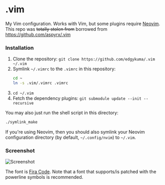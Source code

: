 # .vim
My Vim configuration. Works with Vim, but some plugins require [Neovim][neovim].
This repo was ~~totally stolen from~~ borrowed from https://github.com/aspyrx/.vim

### Installation
1. Clone the repository: `git clone https://github.com/edgykuma/.vim ~/.vim`
2. Symlink `~/.vimrc` to the `.vimrc` in this repository:
   ```bash
   cd ~
   ln -s .vim/.vimrc .vimrc
   ```
3. `cd ~/.vim`
4. Fetch the dependency plugins: `git submodule update --init --recursive`

You may also just run the shell script in this directory:
```bash
./symlink_make
```

If you're using Neovim, then you should also symlink your Neovim configuration
directory (by default, `~/.config/nvim`) to `~/.vim`.

### Screenshot
![Screenshot](screenshot.png)

The font is [Fira Code](https://github.com/tonsky/FiraCode). Note that a font
that supports/is patched with the powerline symbols is recommended.

[neovim]: https://github.com/neovim/neovim "neovim on GitHub"

